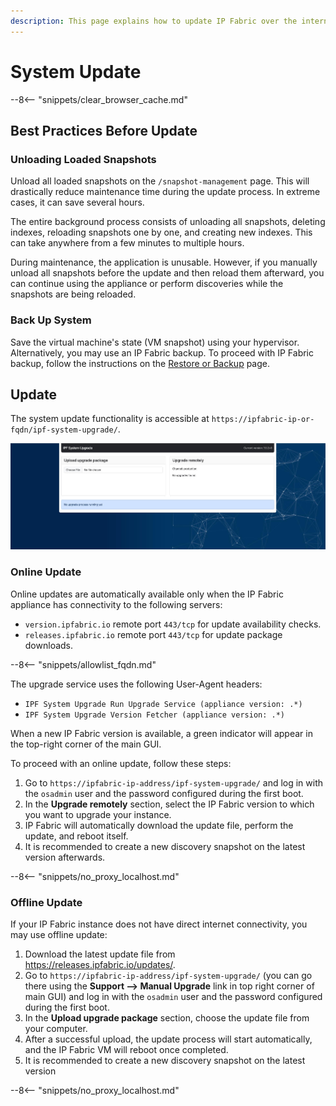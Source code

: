 ```yaml
---
description: This page explains how to update IP Fabric over the internet or using an update file.
---
```


# System Update

--8<-- "snippets/clear_browser_cache.md"

## Best Practices Before Update

### Unloading Loaded Snapshots

Unload all loaded snapshots on the `/snapshot-management` page.
This will drastically reduce maintenance time during the update process. In extreme cases, it can save several hours.

The entire background process consists of unloading all snapshots, deleting indexes, reloading snapshots one by one, and
creating new indexes. This can take anywhere from a few minutes to multiple hours.

During maintenance, the application is unusable. However, if you manually unload all snapshots before the update and then
reload them afterward, you can continue using the appliance or perform discoveries while the snapshots are being reloaded.

### Back Up System

Save the virtual machine's state (VM snapshot) using
your hypervisor. Alternatively, you may use an IP Fabric backup. To proceed with
IP Fabric backup, follow the instructions on the
[Restore or Backup](Command_Line_Interface/How_to/backup_restore_CLI.md) page.

## Update

The system update functionality is accessible at
`https://ipfabric-ip-or-fqdn/ipf-system-upgrade/`.

![IP Fabric System Upgrade](ipf-system-upgrade.jpg)

### Online Update

Online updates are automatically available only when the IP Fabric appliance has
connectivity to the following servers:

- `version.ipfabric.io` remote port `443/tcp` for update availability checks.
- `releases.ipfabric.io` remote port `443/tcp` for update package downloads.

--8<-- "snippets/allowlist_fqdn.md"

The upgrade service uses the following User-Agent headers:

- `IPF System Upgrade Run Upgrade Service (appliance version: .*)`
- `IPF System Upgrade Version Fetcher (appliance version: .*)`


When a new IP Fabric version is available, a green indicator will appear in the
top-right corner of the main GUI.

To proceed with an online update, follow these steps:

1. Go to `https://ipfabric-ip-address/ipf-system-upgrade/` and log in with the
   `osadmin` user and the password configured during the first
   boot.
2. In the **Upgrade remotely** section, select the IP Fabric version to which you
   want to upgrade your instance.
3. IP Fabric will automatically download the update file, perform the update,
   and reboot itself.
4. It is recommended to create a new discovery snapshot on the latest version
   afterwards.

--8<-- "snippets/no_proxy_localhost.md"

### Offline Update

If your IP Fabric instance does not have direct internet connectivity, you may
use offline update:

1. Download the latest update file from
   <https://releases.ipfabric.io/updates/>.
2. Go to `https://ipfabric-ip-address/ipf-system-upgrade/` (you can go there
   using the **Support --> Manual Upgrade** link in top right corner of main GUI)
   and log in with the `osadmin` user and the password configured during the first
   boot.
3. In the **Upload upgrade package** section, choose the update file from your
   computer.
4. After a successful upload, the update process will start automatically, and the
   IP Fabric VM will reboot once completed.
5. It is recommended to create a new discovery snapshot on the latest version

--8<-- "snippets/no_proxy_localhost.md"
